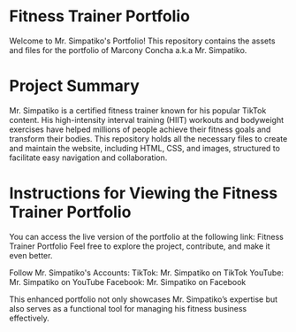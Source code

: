 # Fitness Trainer Portfolio
Welcome to Mr. Simpatiko's Portfolio! This repository contains the assets and files for the portfolio of Marcony Concha a.k.a Mr. Simpatiko.

# Project Summary
Mr. Simpatiko is a certified fitness trainer known for his popular TikTok content. His high-intensity interval training (HIIT) workouts and bodyweight exercises have helped millions of people achieve their fitness goals and transform their bodies. This repository holds all the necessary files to create and maintain the website, including HTML, CSS, and images, structured to facilitate easy navigation and collaboration.

# Instructions for Viewing the Fitness Trainer Portfolio
You can access the live version of the portfolio at the following link: Fitness Trainer Portfolio
Feel free to explore the project, contribute, and make it even better.

Follow Mr. Simpatiko's Accounts:
TikTok: Mr. Simpatiko on TikTok
YouTube: Mr. Simpatiko on YouTube
Facebook: Mr. Simpatiko on Facebook

This enhanced portfolio not only showcases Mr. Simpatiko’s expertise but also serves as a functional tool for managing his fitness business effectively.
